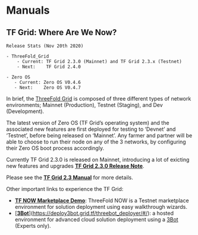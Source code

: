 # Manuals

## TF Grid: Where Are We Now?

```
Release Stats (Nov 20th 2020)

- ThreeFold_Grid
    - Current: TF Grid 2.3.0 (Mainnet) and TF Grid 2.3.x (Testnet)
    - Next:    TF Grid 2.4.0

- Zero OS
   - Current: Zero OS V0.4.6
   - Next:    Zero OS V0.4.7
```

In brief, the [ThreeFold Grid](threefold__threefold_grid) is composed of three different types of network environments; Mainnet (Production), Testnet (Staging), and Dev (Development).

The latest version of Zero OS (TF Grid’s operating system) and the associated new features are first deployed for testing to ‘Devnet’ and ‘Testnet’, before being released on ‘Mainnet’. Any farmer and partner will be able to choose to run their node on any of the 3 networks, by configuring their Zero OS boot process accordingly.

Currently TF Grid 2.3.0 is released on Mainnet, introducing a lot of exicting new features and upgrades [**TF Grid 2.3.0 Release Note**](https://manual.threefold.io/#/release_notes_2.3.0).

Please see the [**TF Grid 2.3 Manual**](https://manual.threefold.io/#/) for more details.

Other important links to experience the TF Grid:

- [**TF NOW Marketplace Demo**](https://marketplace.threefold.io): ThreeFold NOW is a Testnet marketplace environment for solution deployment using easy walkthrough wizards.
- [**[3Bot](threefold__3bot_def)**](https://deploy3bot.grid.tf/threebot_deployer/#/): a hosted environment for advanced cloud solution deployment using a [3Bot](threefold__3bot_def) (Experts only).